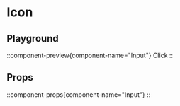 # Icon

## Playground

::component-preview{component-name="Input"}
Click
::

## Props

::component-props{component-name="Input"}
::
